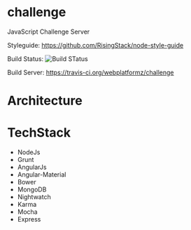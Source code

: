 # challenge
JavaScript Challenge Server 


Styleguide: https://github.com/RisingStack/node-style-guide

Build Status: ![Build STatus](https://travis-ci.org/webplatformz/challenge.svg?branch=master)

Build Server: https://travis-ci.org/webplatformz/challenge

# Architecture

# TechStack
- NodeJs
- Grunt
- AngularJs
- Angular-Material
- Bower
- MongoDB
- Nightwatch
- Karma
- Mocha
- Express
